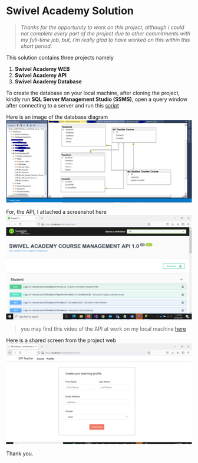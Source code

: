 # Swivel Academy Solution
>*Thanks for the opportunity to work on this project, although i could not complete every part of the project due to other commitments with my full-time job, 
but, i'm really glad to have worked on this within this short period.*

This solution contains three projects namely

1. **Swivel Academy WEB**
2. **Swivel Academy API**
3.  **Swivel Academy Database**

To create the database on your local machine, after cloning the project, kindly run **SQL Server Management Studio (SSMS)**, open 
a query window after connecting to a server and run this [script](./SwivelAcademyDB.sql)

Here is an image of the database diagram ![Image of DBDiagram](./SwivelAcademydb_SchemaDesign.PNG)


For, the API, I attached a screenshot here ![Image of API](./SwaggerAPIOverview1.PNG)

>you may find this video of the API at work on my local machine [here](https://youtu.be/5fwBbS7_Zd0)

Here is a shared screen from the project web ![Image of API](./TeacherProfilePage.PNG)


Thank you.
